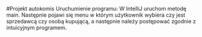 #Projekt autokomis
Uruchumienie programu:
W IntelliJ uruchom metodę main.
Następnie pojawi się menu w którym użytkownik wybiera czy jest sprzedawcą czy osobą kupującą, a następnie należy postępować zgodnie z intuicyjnym programem.